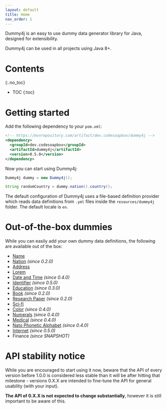 ```yaml
---
layout: default
title: Home
nav_order: 1
---
```


Dummy4j is an easy to use dummy data generator library for Java, designed for extensibility.

Dummy4j can be used in all projects using Java 8+.

# Contents
{:.no_toc}

* TOC
{:toc}

# Getting started

Add the following dependency to your `pom.xml`:

```xml
<!-- https://mvnrepository.com/artifact/dev.codesoapbox/dummy4j -->
<dependency>
  <groupId>dev.codesoapbox</groupId>
  <artifactId>dummy4j</artifactId>
  <version>0.5.0</version>
</dependency>
```

Now you can start using Dummy4j:
```java
Dummy4j dummy = new Dummy4j();

String randomCountry = dummy.nation().country();
```

The default configuration of Dummy4j uses a file-based definition provider which reads data definitions from `.yml`
files inside the `resources/dummy4j` folder. The default locale is `en`.

# Out-of-the-box dummies

While you can easily add your own dummy data definitions, the following are available out of the box: 

* [Name](https://javadoc.io/doc/dev.codesoapbox/dummy4j/latest/dev/codesoapbox/dummy4j/dummies/NameDummy.html)
* [Nation](https://javadoc.io/doc/dev.codesoapbox/dummy4j/latest/dev/codesoapbox/dummy4j/dummies/NationDummy.html) *(since 0.2.0)*
* [Address](https://javadoc.io/doc/dev.codesoapbox/dummy4j/latest/dev/codesoapbox/dummy4j/dummies/AddressDummy.html)
* [Lorem](https://javadoc.io/doc/dev.codesoapbox/dummy4j/latest/dev/codesoapbox/dummy4j/dummies/LoremDummy.html)
* [Date and Time](https://javadoc.io/doc/dev.codesoapbox/dummy4j/latest/dev/codesoapbox/dummy4j/dummies/DateAndTimeDummy.html) *(since 0.4.0)*
* [Identifier](https://javadoc.io/doc/dev.codesoapbox/dummy4j/latest/dev/codesoapbox/dummy4j/dummies/IdentifierDummy.html) *(since 0.5.0)*
* [Education](https://javadoc.io/doc/dev.codesoapbox/dummy4j/latest/dev/codesoapbox/dummy4j/dummies/EducationDummy.html) *(since 0.3.0)*
* [Book](https://javadoc.io/doc/dev.codesoapbox/dummy4j/latest/dev/codesoapbox/dummy4j/dummies/BookDummy.html) *(since 0.2.0)*
* [Research Paper](https://javadoc.io/doc/dev.codesoapbox/dummy4j/latest/dev/codesoapbox/dummy4j/dummies/ResearchPaperDummy.html) *(since 0.2.0)*
* [Sci-fi](https://javadoc.io/doc/dev.codesoapbox/dummy4j/latest/dev/codesoapbox/dummy4j/dummies/ScifiDummy.html)
* [Color](https://javadoc.io/doc/dev.codesoapbox/dummy4j/latest/dev/codesoapbox/dummy4j/dummies/color/ColorDummy.html) *(since 0.4.0)*
* [Numerals](https://javadoc.io/doc/dev.codesoapbox/dummy4j/latest/dev/codesoapbox/dummy4j/dummies/NumeralsDummy.html) *(since 0.4.0)*
* [Medical](https://javadoc.io/doc/dev.codesoapbox/dummy4j/latest/dev/codesoapbox/dummy4j/dummies/MedicalDummy.html) *(since 0.4.0)*
* [Nato Phonetic Alphabet](https://javadoc.io/doc/dev.codesoapbox/dummy4j/latest/dev/codesoapbox/dummy4j/dummies/NatoPhoneticAlphabetDummy.html) *(since 0.4.0)*
* [Internet](https://javadoc.io/doc/dev.codesoapbox/dummy4j/latest/dev/codesoapbox/dummy4j/dummies/internet/InternetDummy.html) *(since 0.5.0)*
* Finance *(since SNAPSHOT)*

# API stability notice

While you are encouraged to start using it now, beware that the API of every version before 1.0.0 is considered less
stable than it will be after hitting that milestone - versions 0.X.X are intended to fine-tune the API for general
usability (with your input).

**The API of 0.X.X is not expected to change substantially**, however it is still important to be aware of this.